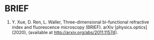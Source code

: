 # BRIEF
1. Y. Xue, D. Ren, L. Waller, Three-dimensional bi-functional refractive index and fluorescence microscopy (BRIEF). arXiv [physics.optics] (2020), (available at http://arxiv.org/abs/2011.11574).
